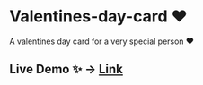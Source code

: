 # Valentines-day-card :heart:
A valentines day card for a very special person :heart:
## Live Demo :sparkles: -> [Link](https://venustokyo-valentines-day-card.netlify.app/)
